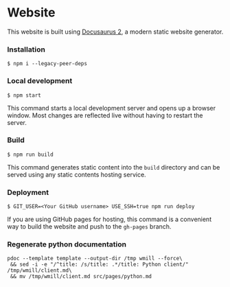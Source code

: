 # Website

This website is built using [Docusaurus 2](https://docusaurus.io/), a modern
static website generator.

### Installation

```
$ npm i --legacy-peer-deps
```

### Local development

```
$ npm start
```

This command starts a local development server and opens up a browser window.
Most changes are reflected live without having to restart the server.

### Build

```
$ npm run build
```

This command generates static content into the `build` directory and can be
served using any static contents hosting service.

### Deployment

```
$ GIT_USER=<Your GitHub username> USE_SSH=true npm run deploy
```

If you are using GitHub pages for hosting, this command is a convenient way to
build the website and push to the `gh-pages` branch.

### Regenerate python documentation

```
pdoc --template template --output-dir /tmp wmill --force\
 && sed -i -e "/^title: /s/title: .*/title: Python client/" /tmp/wmill/client.md\
 && mv /tmp/wmill/client.md src/pages/python.md
```

